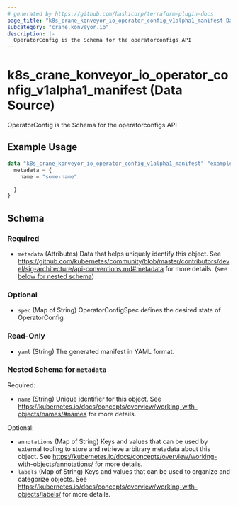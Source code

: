 ```yaml
---
# generated by https://github.com/hashicorp/terraform-plugin-docs
page_title: "k8s_crane_konveyor_io_operator_config_v1alpha1_manifest Data Source - terraform-provider-k8s"
subcategory: "crane.konveyor.io"
description: |-
  OperatorConfig is the Schema for the operatorconfigs API
---
```


# k8s_crane_konveyor_io_operator_config_v1alpha1_manifest (Data Source)

OperatorConfig is the Schema for the operatorconfigs API

## Example Usage

```terraform
data "k8s_crane_konveyor_io_operator_config_v1alpha1_manifest" "example" {
  metadata = {
    name = "some-name"

  }
}
```

<!-- schema generated by tfplugindocs -->
## Schema

### Required

- `metadata` (Attributes) Data that helps uniquely identify this object. See https://github.com/kubernetes/community/blob/master/contributors/devel/sig-architecture/api-conventions.md#metadata for more details. (see [below for nested schema](#nestedatt--metadata))

### Optional

- `spec` (Map of String) OperatorConfigSpec defines the desired state of OperatorConfig

### Read-Only

- `yaml` (String) The generated manifest in YAML format.

<a id="nestedatt--metadata"></a>
### Nested Schema for `metadata`

Required:

- `name` (String) Unique identifier for this object. See https://kubernetes.io/docs/concepts/overview/working-with-objects/names/#names for more details.

Optional:

- `annotations` (Map of String) Keys and values that can be used by external tooling to store and retrieve arbitrary metadata about this object. See https://kubernetes.io/docs/concepts/overview/working-with-objects/annotations/ for more details.
- `labels` (Map of String) Keys and values that can be used to organize and categorize objects. See https://kubernetes.io/docs/concepts/overview/working-with-objects/labels/ for more details.

